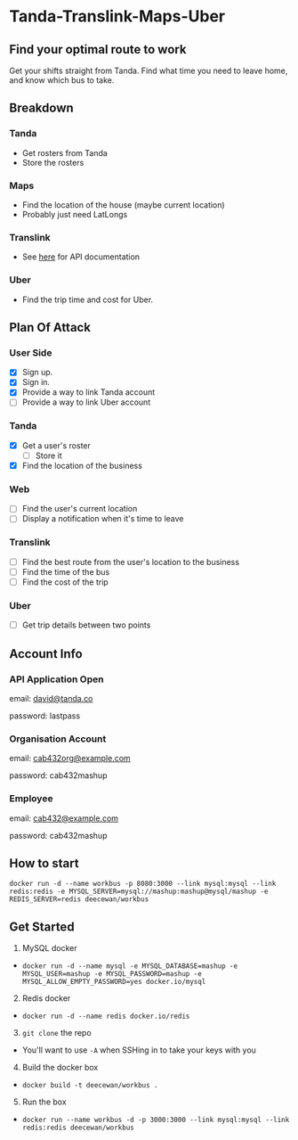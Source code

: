 # Tanda-Translink-Maps-Uber

## Find your optimal route to work

Get your shifts straight from Tanda.  Find what time you need to leave home, and know which bus to 
take.

## Breakdown

### Tanda

- Get rosters from Tanda
- Store the rosters

### Maps

- Find the location of the house (maybe current location)
- Probably just need LatLongs

### Translink

- See [here](https://opia.api.translink.com.au/v2/content/swaggerui/index.aspx) for API 
documentation


### Uber

- Find the trip time and cost for Uber.


## Plan Of Attack

### User Side

- [x] Sign up.
- [x] Sign in.
- [x] Provide a way to link Tanda account
- [ ] Provide a way to link Uber account

### Tanda

- [x] Get a user's roster
    - [ ] Store it
- [x] Find the location of the business

### Web

- [ ] Find the user's current location
- [ ] Display a notification when it's time to leave

### Translink

- [ ] Find the best route from the user's location to the business
- [ ] Find the time of the bus
- [ ] Find the cost of the trip

### Uber

- [ ] Get trip details between two points


## Account Info

### API Application Open

email: david@tanda.co

password: lastpass

### Organisation Account

email: cab432org@example.com

password: cab432mashup

### Employee

email: cab432@example.com

password: cab432mashup

## How to start
`docker run -d --name workbus -p 8080:3000 --link mysql:mysql --link redis:redis -e MYSQL_SERVER=mysql://mashup:mashup@mysql/mashup -e REDIS_SERVER=redis deecewan/workbus`

## Get Started

1. MySQL docker
  - `docker run -d --name mysql -e MYSQL_DATABASE=mashup -e MYSQL_USER=mashup -e MYSQL_PASSWORD=mashup -e MYSQL_ALLOW_EMPTY_PASSWORD=yes docker.io/mysql`
2. Redis docker
  - `docker run -d --name redis docker.io/redis`
3. `git clone` the repo
  - You'll want to use `-A` when SSHing in to take your keys with you
4. Build the docker box
  - `docker build -t deecewan/workbus .`
5. Run the box
  - `docker run --name workbus -d -p 3000:3000 --link mysql:mysql --link redis:redis deecewan/workbus`